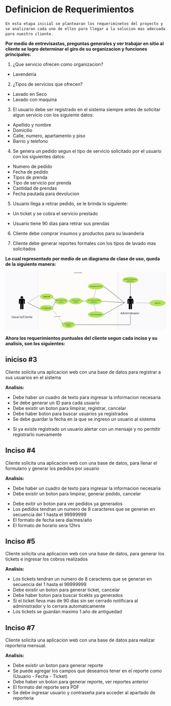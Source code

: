 # Definicion de Requerimientos

```
En esta etapa inicial se plantearan los requeriminetos del proyecto y se analizaran cada uno de ellos para llegar a la solucion mas adecuada para nuestro cliente.
```

**Por medio de entrevisastas, preguntas generales y ver trabajar en sitio al cliente se logro determinar el giro de su organizacion y funciones principales:**

1. ¿Que servicio ofrecen como organizacion?

- Lavenderia

2. ¿Tipos de servicios que ofrecen?

- Lavado en Seco
- Lavado con maquina

3. El usuario debe ser registrado en el sistema siempre antes de solicitar algun servicio con los siguiente datos:

- Apellido y nombre
- Domicilio
- Calle, numero, apartamento y piso
- Barrio y telefono

4. Se genera un pedido segun el tipo de servicio solicitado por el usuario con los siguientes datos:

- Numero de pedido
- Fecha de pedido
- Tipos de prenda
- Tipo de servicio por prenda
- Cantidad de prendas
- Fecha pautada para devolucion

5. Usuario llega a retirar pedido, se le brinda lo siguiente:

- Un ticket y se cobra el servicio prestado

* Usuario tiene 90 dias para retirar sus prendas

6. Cliente debe comprar insumos y productos para su lavanderia

7. Cliente debe generar reportes formales con los tipos de lavado mas solicitados

**Lo cual representado por medio de un diagrama de clase de uso, queda de la siguiente manera:**

![caso](caso2.png)

**Ahora los requerimientos puntuales del cliente segun cada inciso y su analisis, son los siguientes:**

## iniciso #3

Cliente solicita una aplicacion web con una base de datos para registrar a sus usuarios en el sistema

**Analisis:**

- Debe haber un cuadro de texto para ingresar la informacion necesaria
- Se debe generar un ID para cada usuario
- Debe existir un boton para limpirar, registrar, cancelar
- Debe haber boton para buscar usuarios ya registrados
- Se debe guardar la fecha en la que se ingreso un usuario al sistema

* Si ya existe registrado un usuario alertar con un mensaje y no permitir registrarlo nuevamente

## Inciso #4

Cliente solicita una aplicacion web con una base de datos, para llenar el formulario y generar los pedidos por usuario

**Analisis:**

- Debe haber un cuadro de texto para ingresar la informacion necesaria
- Debe existir un boton para limpirar, generar pedido, cancelar

* Debe exitir un boton para ver pedidos ya generados
* Los pedidos tendran un numero de 8 caracteres que se generan en secuencia del 1 hasta el 99999999
* El formato de fecha sera dia/mes/año
* El formato de horario sera 12hrs

## Inciso #5

Cliente solicita una aplicacion web con una base de datos, para generar los tickets e ingresar los cobros realizados

**Analisis:**

- Los tickets tendran un numero de 8 caracteres que se generan en secuencia del 1 hasta el 99999999
- Debe existir un boton para generar ticket, cancelar
- Debe haber boton para buscar ticekts ya generados
- Si el ticket lleva mas de 90 dias sin ser cerrado notificara al administrador y lo cerrara automaticamente
- Los tickets se guardan maximo 1 año de antiguedad

## Inciso #7

Cliente solicita una aplicacion web con una base de datos para realizar reporteria mensual.

**Analisis:**

- Debe existir un boton para generar reporte
- Se puede agregar los campos que deseamos tener en el reporte como (Usuario - Fecha - Ticket)
- Debe haber un boton para generar reporte, ver reportes anterior
- El formato del reporte sera PDF
- Se debe ingresar usuario y contraseña para acceder al apartado de reporteria
